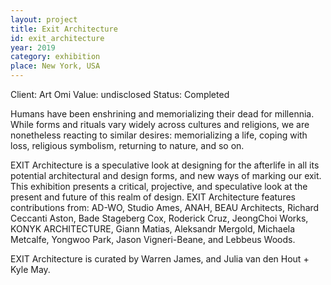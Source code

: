 ```yaml
---
layout: project
title: Exit Architecture
id: exit_architecture
year: 2019
category: exhibition
place: New York, USA
---
```


Client: Art Omi
Value: undisclosed
Status: Completed

Humans have been enshrining and memorializing their dead for millennia. While forms and rituals vary widely across cultures and religions, we are nonetheless reacting to similar desires: memorializing a life, coping with loss, religious symbolism, returning to nature, and so on.

EXIT Architecture is a speculative look at designing for the afterlife in all its potential architectural and design forms, and new ways of marking our exit. This exhibition presents a critical, projective, and speculative look at the present and future of this realm of design. EXIT Architecture features contributions from: AD-WO, Studio Ames, ANAH, BEAU Architects, Richard Ceccanti Aston, Bade Stageberg Cox, Roderick Cruz, JeongChoi Works, KONYK ARCHITECTURE, Giann Matias, Aleksandr Mergold, Michaela Metcalfe, Yongwoo Park, Jason Vigneri-Beane, and Lebbeus Woods.

EXIT Architecture is curated by Warren James, and Julia van den Hout + Kyle May.
